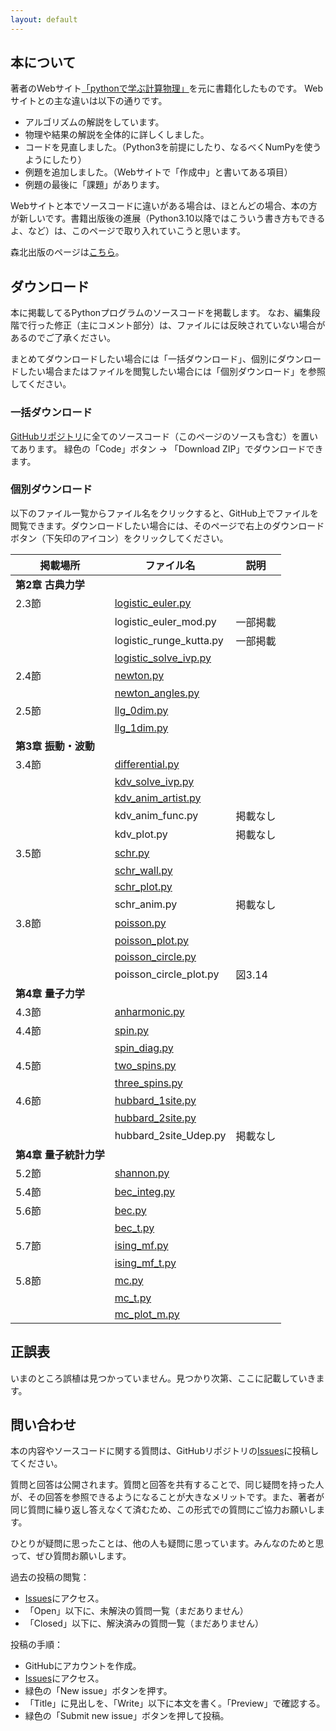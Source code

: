 ```yaml
---
layout: default
---
```


<!-- このページは、書籍「**Pythonによる計算物理**」大槻純也 著（森北出版）のサポートページです。本に掲載されているソースコードや更新情報を提供します。
出版社のページは[こちら](https://www.morikita.co.jp/books/mid/017081)。 -->

<!-- ![表紙](9784627170810.jpg) -->
<!-- <img src="9784627170810.jpg" width=300px> -->


<!-- * TOC
{:toc} -->

## 本について

著者のWebサイト[「pythonで学ぶ計算物理」](https://www.physics.okayama-u.ac.jp/~otsuki/lecture/CompPhys2/index.html)を元に書籍化したものです。
Webサイトとの主な違いは以下の通りです。

- アルゴリズムの解説をしています。
- 物理や結果の解説を全体的に詳しくしました。
- コードを見直しました。（Python3を前提にしたり、なるべくNumPyを使うようにしたり）
- 例題を追加しました。（Webサイトで「作成中」と書いてある項目）
- 例題の最後に「課題」があります。

Webサイトと本でソースコードに違いがある場合は、ほとんどの場合、本の方が新しいです。書籍出版後の進展（Python3.10以降ではこういう書き方もできるよ、など）は、このページで取り入れていこうと思います。

森北出版のページは[こちら](https://www.morikita.co.jp/books/mid/017081)。

## ダウンロード

本に掲載してるPythonプログラムのソースコードを掲載します。
なお、編集段階で行った修正（主にコメント部分）は、ファイルには反映されていない場合があるのでご了承ください。

まとめてダウンロードしたい場合には「一括ダウンロード」、個別にダウンロードしたい場合またはファイルを閲覧したい場合には「個別ダウンロード」を参照してください。

### 一括ダウンロード

[GitHubリポジトリ](https://github.com/j-otsuki/comput-phys-book)に全てのソースコード（このページのソースも含む）を置いてあります。
緑色の「Code」ボタン → 「Download ZIP」でダウンロードできます。

### 個別ダウンロード

以下のファイル一覧からファイル名をクリックすると、GitHub上でファイルを閲覧できます。ダウンロードしたい場合には、そのページで右上のダウンロードボタン（下矢印のアイコン）をクリックしてください。

| 掲載場所 | ファイル名 | 説明 |
| -----   | ---------- | --- |
| **第2章 古典力学** |
| 2.3節 | [logistic_euler.py](https://github.com/j-otsuki/comput-phys-book/blob/main/python/logistic_euler.py) | |
| | logistic_euler_mod.py | 一部掲載 |
| | logistic_runge_kutta.py | 一部掲載 |
| | [logistic_solve_ivp.py](https://github.com/j-otsuki/comput-phys-book/blob/main/python/logistic_solve_ivp.py) |    |
| 2.4節 | [newton.py](https://github.com/j-otsuki/comput-phys-book/blob/main/python/newton.py) |    |
| | [newton_angles.py](https://github.com/j-otsuki/comput-phys-book/blob/main/python/newton_angles.py) |    |
| 2.5節 | [llg_0dim.py](https://github.com/j-otsuki/comput-phys-book/blob/main/python/llg_0dim.py) |    |
| | [llg_1dim.py](https://github.com/j-otsuki/comput-phys-book/blob/main/python/llg_1dim.py) |    |
| **第3章 振動・波動** |
| 3.4節 | [differential.py](https://github.com/j-otsuki/comput-phys-book/blob/main/python/differential.py) |    |
| | [kdv_solve_ivp.py](https://github.com/j-otsuki/comput-phys-book/blob/main/python/kdv_solve_ivp.py) |    |
| | [kdv_anim_artist.py](https://github.com/j-otsuki/comput-phys-book/blob/main/python/kdv_anim_artist.py) |    |
| | kdv_anim_func.py | 掲載なし |
| | kdv_plot.py | 掲載なし |
| 3.5節 | [schr.py](https://github.com/j-otsuki/comput-phys-book/blob/main/python/schr.py) |    |
| | [schr_wall.py](https://github.com/j-otsuki/comput-phys-book/blob/main/python/schr_wall.py) |    |
| | [schr_plot.py](https://github.com/j-otsuki/comput-phys-book/blob/main/python/schr_plot.py) |    |
| | schr_anim.py | 掲載なし |
| 3.8節 | [poisson.py](https://github.com/j-otsuki/comput-phys-book/blob/main/python/poisson.py) |    |
| | [poisson_plot.py](https://github.com/j-otsuki/comput-phys-book/blob/main/python/poisson_plot.py) |    |
| | [poisson_circle.py](https://github.com/j-otsuki/comput-phys-book/blob/main/python/poisson_circle.py) |    |
| | poisson_circle_plot.py | 図3.14 |
| **第4章 量子力学** |
| 4.3節 | [anharmonic.py](https://github.com/j-otsuki/comput-phys-book/blob/main/python/anharmonic.py) |    |
| 4.4節 | [spin.py](https://github.com/j-otsuki/comput-phys-book/blob/main/python/spin.py) |    |
| | [spin_diag.py](https://github.com/j-otsuki/comput-phys-book/blob/main/python/spin_diag.py) |    |
| 4.5節 | [two_spins.py](https://github.com/j-otsuki/comput-phys-book/blob/main/python/two_spins.py) |    |
| | [three_spins.py](https://github.com/j-otsuki/comput-phys-book/blob/main/python/three_spins.py) |    |
| 4.6節 | [hubbard_1site.py](https://github.com/j-otsuki/comput-phys-book/blob/main/python/hubbard_1site.py) |    |
| | [hubbard_2site.py](https://github.com/j-otsuki/comput-phys-book/blob/main/python/hubbard_2site.py) |    |
| | hubbard_2site_Udep.py | 掲載なし |
| **第4章 量子統計力学** |
| 5.2節 | [shannon.py](https://github.com/j-otsuki/comput-phys-book/blob/main/python/shannon.py) |    |
| 5.4節 | [bec_integ.py](https://github.com/j-otsuki/comput-phys-book/blob/main/python/bec_integ.py) |    |
| 5.6節 | [bec.py](https://github.com/j-otsuki/comput-phys-book/blob/main/python/bec.py) |    |
| | [bec_t.py](https://github.com/j-otsuki/comput-phys-book/blob/main/python/bec_t.py) |    |
| 5.7節 | [ising_mf.py](https://github.com/j-otsuki/comput-phys-book/blob/main/python/ising_mf.py) |    |
| | [ising_mf_t.py](https://github.com/j-otsuki/comput-phys-book/blob/main/python/ising_mf_t.py) |    |
| 5.8節 | [mc.py](https://github.com/j-otsuki/comput-phys-book/blob/main/python/mc.py) |    |
| | [mc_t.py](https://github.com/j-otsuki/comput-phys-book/blob/main/python/mc_t.py) |    |
| | [mc_plot_m.py](https://github.com/j-otsuki/comput-phys-book/blob/main/python/mc_plot_m.py) |    |

## 正誤表

いまのところ誤植は見つかっていません。見つかり次第、ここに記載していきます。

## 問い合わせ

本の内容やソースコードに関する質問は、GitHubリポジトリの[Issues](https://github.com/j-otsuki/comput-phys-book/issues)に投稿してください。

質問と回答は公開されます。質問と回答を共有することで、同じ疑問を持った人が、その回答を参照できるようになることが大きなメリットです。また、著者が同じ質問に繰り返し答えなくて済むため、この形式での質問にご協力お願いします。

ひとりが疑問に思ったことは、他の人も疑問に思っています。みんなのためと思って、ぜひ質問お願いします。

過去の投稿の閲覧：
- [Issues](https://github.com/j-otsuki/comput-phys-book/issues)にアクセス。
- 「Open」以下に、未解決の質問一覧（まだありません）
- 「Closed」以下に、解決済みの質問一覧（まだありません）

投稿の手順：
- GitHubにアカウントを作成。
- [Issues](https://github.com/j-otsuki/comput-phys-book/issues)にアクセス。
- 緑色の「New issue」ボタンを押す。
- 「Title」に見出しを、「Write」以下に本文を書く。「Preview」で確認する。
- 緑色の「Submit new issue」ボタンを押して投稿。
